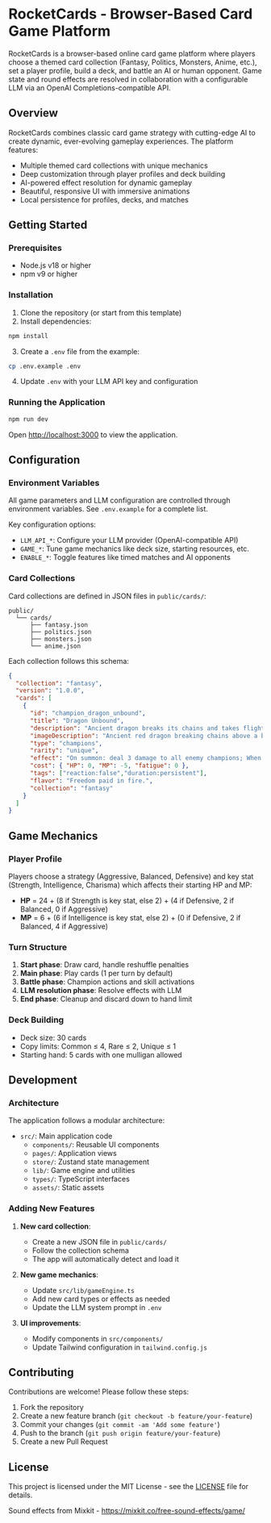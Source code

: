 # RocketCards - Browser-Based Card Game Platform

RocketCards is a browser-based online card game platform where players choose a themed card collection (Fantasy, Politics, Monsters, Anime, etc.), set a player profile, build a deck, and battle an AI or human opponent. Game state and round effects are resolved in collaboration with a configurable LLM via an OpenAI Completions-compatible API.

## Overview

RocketCards combines classic card game strategy with cutting-edge AI to create dynamic, ever-evolving gameplay experiences. The platform features:

- Multiple themed card collections with unique mechanics
- Deep customization through player profiles and deck building
- AI-powered effect resolution for dynamic gameplay
- Beautiful, responsive UI with immersive animations
- Local persistence for profiles, decks, and matches

## Getting Started

### Prerequisites

- Node.js v18 or higher
- npm v9 or higher

### Installation

1. Clone the repository (or start from this template)
2. Install dependencies:
```bash
npm install
```
3. Create a `.env` file from the example:
```bash
cp .env.example .env
```
4. Update `.env` with your LLM API key and configuration

### Running the Application

```bash
npm run dev
```

Open [http://localhost:3000](http://localhost:3000) to view the application.

## Configuration

### Environment Variables

All game parameters and LLM configuration are controlled through environment variables. See `.env.example` for a complete list.

Key configuration options:

- `LLM_API_*`: Configure your LLM provider (OpenAI-compatible API)
- `GAME_*`: Tune game mechanics like deck size, starting resources, etc.
- `ENABLE_*`: Toggle features like timed matches and AI opponents

### Card Collections

Card collections are defined in JSON files in `public/cards/`:

```
public/
  └── cards/
      ├── fantasy.json
      ├── politics.json
      ├── monsters.json
      └── anime.json
```

Each collection follows this schema:

```json
{
  "collection": "fantasy",
  "version": "1.0.0",
  "cards": [
    {
      "id": "champion_dragon_unbound",
      "title": "Dragon Unbound",
      "description": "Ancient dragon breaks its chains and takes flight over a burning citadel",
      "imageDescription": "Ancient red dragon breaking chains above a burning citadel, smoke and fire, dramatic sky",
      "type": "champions",
      "rarity": "unique",
      "effect": "On summon: deal 3 damage to all enemy champions; When attacking: +2 damage if MP >= 5",
      "cost": { "HP": 0, "MP": -5, "fatigue": 0 },
      "tags": ["reaction:false","duration:persistent"],
      "flavor": "Freedom paid in fire.",
      "collection": "fantasy"
    }
  ]
}
```

## Game Mechanics

### Player Profile

Players choose a strategy (Aggressive, Balanced, Defensive) and key stat (Strength, Intelligence, Charisma) which affects their starting HP and MP:

- **HP** = 24 + (8 if Strength is key stat, else 2) + (4 if Defensive, 2 if Balanced, 0 if Aggressive)
- **MP** = 6 + (6 if Intelligence is key stat, else 2) + (0 if Defensive, 2 if Balanced, 4 if Aggressive)

### Turn Structure

1. **Start phase**: Draw card, handle reshuffle penalties
2. **Main phase**: Play cards (1 per turn by default)
3. **Battle phase**: Champion actions and skill activations
4. **LLM resolution phase**: Resolve effects with LLM
5. **End phase**: Cleanup and discard down to hand limit

### Deck Building

- Deck size: 30 cards
- Copy limits: Common ≤ 4, Rare ≤ 2, Unique ≤ 1
- Starting hand: 5 cards with one mulligan allowed

## Development

### Architecture

The application follows a modular architecture:

- `src/`: Main application code
  - `components/`: Reusable UI components
  - `pages/`: Application views
  - `store/`: Zustand state management
  - `lib/`: Game engine and utilities
  - `types/`: TypeScript interfaces
  - `assets/`: Static assets

### Adding New Features

1. **New card collection**:
   - Create a new JSON file in `public/cards/`
   - Follow the collection schema
   - The app will automatically detect and load it

2. **New game mechanics**:
   - Update `src/lib/gameEngine.ts`
   - Add new card types or effects as needed
   - Update the LLM system prompt in `.env`

3. **UI improvements**:
   - Modify components in `src/components/`
   - Update Tailwind configuration in `tailwind.config.js`

## Contributing

Contributions are welcome! Please follow these steps:

1. Fork the repository
2. Create a new feature branch (`git checkout -b feature/your-feature`)
3. Commit your changes (`git commit -am 'Add some feature'`)
4. Push to the branch (`git push origin feature/your-feature`)
5. Create a new Pull Request

## License

This project is licensed under the MIT License - see the [LICENSE](LICENSE) file for details.

Sound effects from Mixkit - https://mixkit.co/free-sound-effects/game/